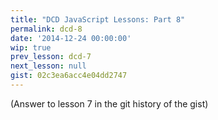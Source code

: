 ```yaml
---
title: "DCD JavaScript Lessons: Part 8"
permalink: dcd-8
date: '2014-12-24 00:00:00'
wip: true
prev_lesson: dcd-7
next_lesson: null
gist: 02c3ea6acc4e04dd2747
---
```


(Answer to lesson 7 in the git history of the gist)

